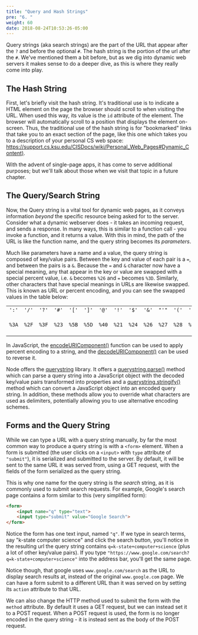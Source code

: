```yaml
---
title: "Query and Hash Strings"
pre: "6. "
weight: 60
date: 2018-08-24T10:53:26-05:00
---
```

Query strings (aka search strings) are the part of the URL that appear after the `?` and before the optional `#`.  The hash string is the portion of the url after the `#`.  We've mentioned them a bit before, but as we dig into dynamic web servers it makes sense to do a deeper dive, as this is where they really come into play.

## The Hash String
First, let's briefly visit the hash string.  It's traditional use is to indicate a HTML element on the page the browser should scroll to when visiting the URL.  When used this way, its value is the `id` attribute of the element.  The browser will automatically scroll to a position that displays the element on-screen.  Thus, the traditional use of the hash string is for "bookmarked" links that take you to an exact section of the page, like this one which takes you to a description of your personal CS web space: [https://support.cs.ksu.edu/CISDocs/wiki/Personal_Web_Pages#Dynamic_Content)](https://support.cs.ksu.edu/CISDocs/wiki/Personal_Web_Pages#Dynamic_Content).

With the advent of single-page apps, it has come to serve additional purposes; but we'll talk about those when we visit that topic in a future chapter.

## The Query/Search String
Now, the Query string is a vital tool for dynamic web pages, as it conveys information _beyond_ the specific resource being asked for to the server.  Consider what a dynamic webserver does - it takes an incoming request, and sends a response.  In many ways, this is similar to a function call - you invoke a function, and it returns a value.  With this in mind, the path of the URL is like the function name, and the query string becomes its _parameters_.  

Much like parameters have a name and a value, the query string is composed of key/value pairs.  Between the key and value of each pair is a `=`, and between the pairs is a `&`.  Because the `=` and `&` character now have a special meaning, any that appear in the key or value are swapped with a special percent value, i.e. `&` becomes `%26` and `=` becomes `%3D`. Similarly, other characters that have special meanings in URLs are likewise swapped.  This is known as URL or percent encoding, and you can see the swapped values in the table below:

<table class="standard-table">
 <tbody>
  <tr>
   <td><code>':'</code></td>
   <td><code>'/'</code></td>
   <td><code>'?'</code></td>
   <td><code>'#'</code></td>
   <td><code>'['</code></td>
   <td><code>']'</code></td>
   <td><code>'@'</code></td>
   <td><code>'!'</code></td>
   <td><code>'$'</code></td>
   <td><code>'&amp;'</code></td>
   <td><code>"'"</code></td>
   <td><code>'('</code></td>
   <td><code>')'</code></td>
   <td><code>'*'</code></td>
   <td><code>'+'</code></td>
   <td><code>','</code></td>
   <td><code>';'</code></td>
   <td><code>'='</code></td>
   <td><code>'%'</code></td>
   <td><code>' '</code></td>
  </tr>
  <tr>
   <td><code>%3A</code></td>
   <td><code>%2F</code></td>
   <td><code>%3F</code></td>
   <td><code>%23</code></td>
   <td><code>%5B</code></td>
   <td><code>%5D</code></td>
   <td><code>%40</code></td>
   <td><code>%21</code></td>
   <td><code>%24</code></td>
   <td><code>%26</code></td>
   <td><code>%27</code></td>
   <td><code>%28</code></td>
   <td><code>%29</code></td>
   <td><code>%2A</code></td>
   <td><code>%2B</code></td>
   <td><code>%2C</code></td>
   <td><code>%3B</code></td>
   <td><code>%3D</code></td>
   <td><code>%25</code></td>
   <td><code>%20</code> or <code>+</code></td>
  </tr>
 </tbody>
</table>

In JavaScript, the [encodeURIComponent()](https://developer.mozilla.org/en-US/docs/Web/JavaScript/Reference/Global_Objects/encodeURIComponent) function can be used to apply percent encoding to a string, and the [decodeURIComponent()](https://developer.mozilla.org/en-US/docs/Web/JavaScript/Reference/Global_Objects/decodeURIComponent) can be used to reverse it.  

Node offers the [querystring](https://nodejs.org/api/querystring.html) library.  It offers a [querystring.parse()](https://nodejs.org/api/querystring.html#querystring_querystring_parse_str_sep_eq_options) method which can parse a query string into a JavaScript object with the decoded key/value pairs transformed into properties and a [querystring.stringify()](https://nodejs.org/api/querystring.html#querystring_querystring_stringify_obj_sep_eq_options) method which can convert a JavaScript object into an encoded query string.  In addition, these methods allow you to override what characters are used as delimiters, potentially allowing you to use alternative encoding schemes.

## Forms and the Query String
While we can type a URL with a query string manually, by far the most common way to produce a query string is with a `<form>` element.  When a form is submitted (the user clicks on a `<input>` with `type` attribute of `"submit"`), it is serialized and submitted to the server.  By default, it will be sent to the same URL it was served from, using a GET request, with the fields of the form serialized as the query string.

This is why one name for the query string is the _search_ string, as it is commonly used to submit search requests.  For example, Google's search page contains a form similar to this (very simplified form):

```html
<form>
    <input name="q" type="text">
    <input type="submit" value="Google Search">
</form>
```

Notice the form has one text input, named `"q"`.  If we type in search terms, say "k-state computer science" and click the search button, you'll notice in the resulting url the query string contains `q=k-state+computer+science` (plus a lot of other key/value pairs).  If you type `"https://www.google.com/search?q=k-state+computer+science"` into the address bar, you'll get the same page.

Notice though, that google uses `www.google.com/search` as the URL to display search results at, instead of the original `www.google.com` page.  We can have a form submit to a different URL than it was served on by setting its `action` attribute to that URL.

We can also change the HTTP method used to submit the form with the `method` attribute. By default it uses a GET request, but we can instead set it to a POST request.  When a POST request is used, the form is no longer encoded in the query string - it is instead sent as the body of the POST request. 

